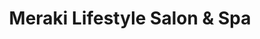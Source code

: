 ---
title: "Meraki Lifestyle Salon & Spa"
url: /exeter/meraki-lifestyle-salon-und-spa/
shop: Friseur
---